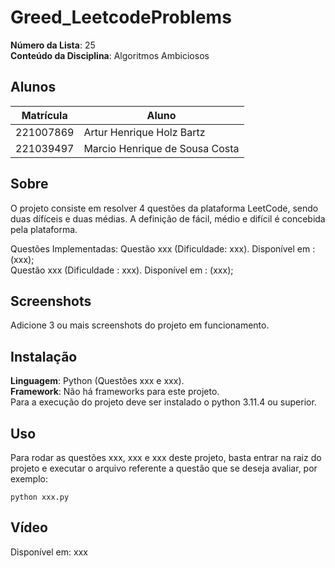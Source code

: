 # Greed_LeetcodeProblems

**Número da Lista**: 25<br>
**Conteúdo da Disciplina**: Algoritmos Ambiciosos<br>

## Alunos
|Matrícula | Aluno |
| -- | -- |
| 221007869  |  Artur Henrique Holz Bartz |
| 221039497  |  Marcio Henrique de Sousa Costa |

## Sobre 
O projeto consiste em resolver 4 questões da plataforma LeetCode, sendo duas dífíceis e duas médias. A definição de fácil, médio e difícil é concebida pela plataforma.

Questões Implementadas:
Questão xxx (Dificuldade: xxx). Disponível em : (xxx);<br>
Questão xxx (Dificuldade : xxx). Disponível em : (xxx);<br>

## Screenshots
Adicione 3 ou mais screenshots do projeto em funcionamento.

## Instalação 
**Linguagem**: Python (Questões xxx e xxx).<br>
**Framework**: Não há frameworks para este projeto.<br>
Para a execução do projeto deve ser instalado o python 3.11.4 ou superior.

## Uso 
Para rodar as questões xxx, xxx e xxx deste projeto, basta entrar na raiz do projeto e executar o arquivo referente a questão que se deseja avaliar, por exemplo:
```
python xxx.py
```

## Vídeo
Disponível em: xxx
